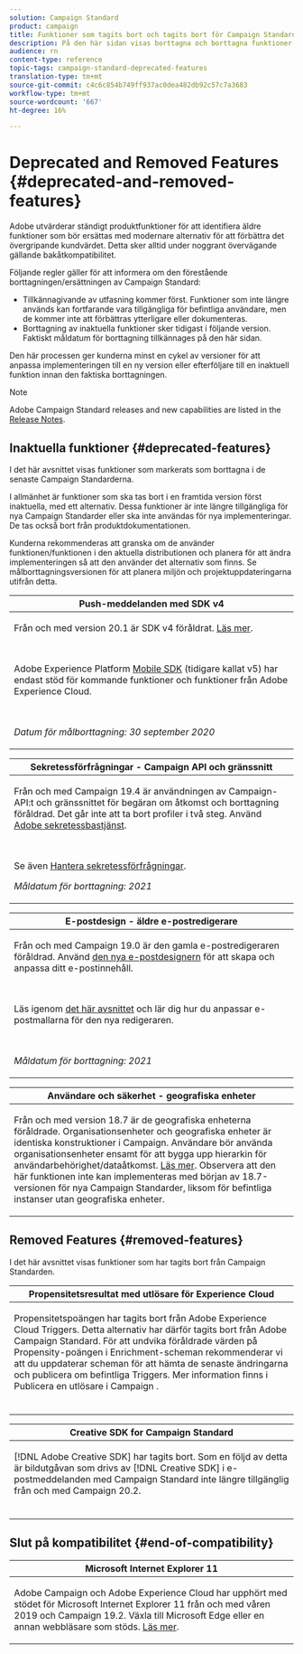 ```yaml
---
solution: Campaign Standard
product: campaign
title: Funktioner som tagits bort och tagits bort för Campaign Standarden
description: På den här sidan visas borttagna och borttagna funktioner i Adobe Campaign Standard.
audience: rn
content-type: reference
topic-tags: campaign-standard-deprecated-features
translation-type: tm+mt
source-git-commit: c4c6c854b749ff937ac0dea482db92c57c7a3683
workflow-type: tm+mt
source-wordcount: '667'
ht-degree: 16%

---
```



# Deprecated and Removed Features {#deprecated-and-removed-features}

Adobe utvärderar ständigt produktfunktioner för att identifiera äldre funktioner som bör ersättas med modernare alternativ för att förbättra det övergripande kundvärdet. Detta sker alltid under noggrant övervägande gällande bakåtkompatibilitet.

Följande regler gäller för att informera om den förestående borttagningen/ersättningen av Campaign Standard:

* Tillkännagivande av utfasning kommer först. Funktioner som inte längre används kan fortfarande vara tillgängliga för befintliga användare, men de kommer inte att förbättras ytterligare eller dokumenteras.
* Borttagning av inaktuella funktioner sker tidigast i följande version. Faktiskt måldatum för borttagning tillkännages på den här sidan.

Den här processen ger kunderna minst en cykel av versioner för att anpassa implementeringen till en ny version eller efterföljare till en inaktuell funktion innan den faktiska borttagningen.

>[!NOTE]
>Adobe Campaign Standard releases and new capabilities are listed in the [Release Notes](../../rn/using/release-notes.md).


## Inaktuella funktioner {#deprecated-features}

I det här avsnittet visas funktioner som markerats som borttagna i de senaste Campaign Standarderna.

I allmänhet är funktioner som ska tas bort i en framtida version först inaktuella, med ett alternativ. Dessa funktioner är inte längre tillgängliga för nya Campaign Standarder eller ska inte användas för nya implementeringar. De tas också bort från produktdokumentationen.

Kunderna rekommenderas att granska om de använder funktionen/funktionen i den aktuella distributionen och planera för att ändra implementeringen så att den använder det alternativ som finns. Se målborttagningsversionen för att planera miljön och projektuppdateringarna utifrån detta.

<table> 
 <thead> 
  <tr> 
   <th> <strong>Push-meddelanden med SDK v4</strong><br /> </th> 
  </tr> 
 </thead> 
 <tbody> 
  <tr> 
   <td> <p> Från och med version 20.1 är SDK v4 föråldrat. <a href="https://aep-sdks.gitbook.io/docs/version-4-sdk-end-of-support-faq">Läs mer</a>.</p><br/>
   <p>Adobe Experience Platform <a href="https://aep-sdks.gitbook.io/docs/">Mobile SDK</a> (tidigare kallat v5) har endast stöd för kommande funktioner och funktioner från Adobe Experience Cloud.</p></br>
     <p>
     <em>Datum för målborttagning: 30 september 2020</em></p>
     </td> 
  </tr> 
 </tbody> 
</table>
<table> 
 <thead> 
  <tr> 
   <th> <strong>Sekretessförfrågningar - Campaign API och gränssnitt</strong><br /> </th> 
  </tr> 
 </thead> 
 <tbody> 
  <tr> 
   <td> <p>Från och med Campaign 19.4 är användningen av Campaign-API:t och gränssnittet för begäran om åtkomst och borttagning föråldrad. Det går inte att ta bort profiler i två steg. Använd <a href="https://www.adobe.io/apis/experiencecloud/gdpr.html">Adobe sekretessbastjänst</a>.</p></br>
   <p>Se även <a href="https://experienceleague.adobe.com/docs/campaign-standard/using/getting-started/privacy/privacy-requests.html?lang=en">Hantera sekretessförfrågningar</a>.</p>
  <p> 
  <em>Måldatum för borttagning: 2021</em></p>
   </td> 
  </tr> 
 </tbody> 
</table>

<table> 
 <thead> 
  <tr> 
   <th> <strong>E-postdesign - äldre e-postredigerare</strong><br /> </th> 
  </tr> 
 </thead> 
 <tbody> 
  <tr> 
   <td> <p>Från och med Campaign 19.0 är den gamla e-postredigeraren föråldrad. Använd <a href="https://docs.adobe.com/content/help/en/campaign-standard/using/designing-content/designing-content-in-adobe-campaign.html">den nya e-postdesignern</a> för att skapa och anpassa ditt e-postinnehåll. </p></br>
   <p>Läs igenom <a href="https://docs.adobe.com/content/help/en/campaign-standard/using/designing-content/building-email-content/using-existing-content.html">det här avsnittet</a> och lär dig hur du anpassar e-postmallarna för den nya redigeraren.</p></br>
  <p> 
  <em>Måldatum för borttagning: 2021</em></p>
   </td> 
  </tr> 
 </tbody> 
</table>

<table> 
 <thead> 
  <tr> 
   <th> <strong>Användare och säkerhet - geografiska enheter</strong><br /> </th> 
  </tr> 
 </thead> 
 <tbody> 
  <tr> 
   <td> <p>Från och med version 18.7 är de geografiska enheterna föråldrade. Organisationsenheter och geografiska enheter är identiska konstruktioner i Campaign. Användare bör använda organisationsenheter ensamt för att bygga upp hierarkin för användarbehörighet/dataåtkomst. <a href="https://helpx.adobe.com/campaign/standard/administration/using/organizational-units.html">Läs mer</a>. Observera att den här funktionen inte kan implementeras med början av 18.7-versionen för nya Campaign Standarder, liksom för befintliga instanser utan geografiska enheter.</p>
   </td> 
  </tr> 
 </tbody> 
</table>

## Removed Features {#removed-features}

I det här avsnittet visas funktioner som har tagits bort från Campaign Standarden.

<table> 
 <thead> 
  <tr> 
   <th> <strong>Propensitetsresultat med utlösare för Experience Cloud</strong><br /> </th> 
  </tr> 
 </thead> 
 <tbody> 
  <tr> 
   <td> <p>Propensitetspoängen <b></b> har tagits bort från Adobe Experience Cloud Triggers. Detta alternativ har därför tagits bort från Adobe Campaign Standard. För att undvika föråldrade värden på Propensity-poängen i Enrichment-scheman rekommenderar vi att du uppdaterar scheman för att hämta de senaste ändringarna och publicera om befintliga Triggers. Mer information finns i Publicera en utlösare i Campaign <a href="https://docs.adobe.com/content/help/en/campaign-standard/using/integrating-with-adobe-cloud/working-with-campaign-and-triggers/using-triggers-in-campaign.html#publishing-trigger-in-campaign"> </a>.
</p></br>
   </td> 
  </tr> 
 </tbody> 
</table>

<table> 
 <thead> 
  <tr> 
   <th> <strong>Creative SDK for Campaign Standard</strong><br /> </th> 
  </tr> 
 </thead> 
 <tbody> 
  <tr> 
   <td> <p>[!DNL Adobe Creative SDK] har tagits bort. Som en följd av detta är bildutgåvan som drivs av [!DNL Creative SDK] i e-postmeddelanden med Campaign Standard inte längre tillgänglig från och med Campaign 20.2.</p></br>
   </td> 
  </tr> 
 </tbody> 
</table>

## Slut på kompatibilitet {#end-of-compatibility}

<table> 
 <thead> 
  <tr> 
   <th> <strong>Microsoft Internet Explorer 11</strong><br /> </th> 
  </tr> 
 </thead> 
 <tbody> 
  <tr> 
   <td> <p>Adobe Campaign och Adobe Experience Cloud har upphört med stödet för Microsoft Internet Explorer 11 från och med våren 2019 och Campaign 19.2. Växla till Microsoft Edge eller en annan webbläsare som stöds. <a href="https://docs.adobe.com/content/help/en/campaign-standard/using/administrating/about-configuration-guidelines.html#compatible-browsers">Läs mer</a>.</p>
   </td> 
  </tr> 
 </tbody> 
</table>
